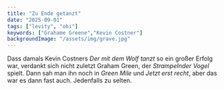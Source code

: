 ```yaml
---
title: "Zu Ende getanzt"
date: "2025-09-01"
tags: ["levity", "obi"]
keywords: ["Grahame Greene","Kevin Costner"]
backgroundImage: "/assets/img/grave.jpg"
---
```

Dass damals Kevin Costners *Der mit dem Wolf tanzt* so ein großer Erfolg war, verdankt sich nicht zuletzt Graham Green, der *Strampelnder Vogel* spielt. Dann sah man ihn noch in *Green Mile* und *Jetzt erst recht*, aber das war es dann fast auch. Jedenfalls zu selten.